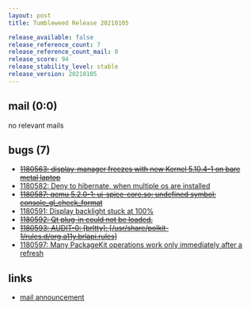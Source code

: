```yaml
---
layout: post
title: Tumbleweed Release 20210105

release_available: false
release_reference_count: 7
release_reference_count_mail: 0
release_score: 94
release_stability_level: stable
release_version: 20210105
---
```


## mail (0:0)

no relevant mails

## bugs (7)

<!--more-->

- ~~[1180563: display-manager freezes with new Kernel 5.10.4-1 on bare metal laptop](https://bugzilla.opensuse.org/show_bug.cgi?id=1180563)~~
- [1180582: Deny to hibernate, when multiple os are installed](https://bugzilla.opensuse.org/show_bug.cgi?id=1180582)
- ~~[1180587: qemu 5.2.0-1: ui-spice-core.so: undefined symbol: console_gl_check_format](https://bugzilla.opensuse.org/show_bug.cgi?id=1180587)~~
- [1180591: Display backlight stuck at 100%](https://bugzilla.opensuse.org/show_bug.cgi?id=1180591)
- ~~[1180592: Qt plug-in could not be loaded.](https://bugzilla.opensuse.org/show_bug.cgi?id=1180592)~~
- ~~[1180593: AUDIT-0: \[brltty\]: \[/usr/share/polkit-1/rules.d/org.a11y.brlapi.rules\]](https://bugzilla.opensuse.org/show_bug.cgi?id=1180593)~~
- [1180597: Many PackageKit operations work only immediately after a refresh](https://bugzilla.opensuse.org/show_bug.cgi?id=1180597)



## links

- [mail announcement](https://github.com/boombatower/tumbleweed-review/issues/10)
